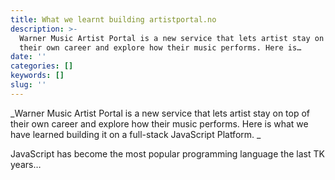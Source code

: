 ```yaml
---
title: What we learnt building artistportal.no
description: >-
  Warner Music Artist Portal is a new service that lets artist stay on top of
  their own career and explore how their music performs. Here is…
date: ''
categories: []
keywords: []
slug: ''
---
```


_Warner Music Artist Portal is a new service that lets artist stay on top of their own career and explore how their music performs. Here is what we have learned building it on a full-stack JavaScript Platform. _

JavaScript has become the most popular programming language the last TK years…